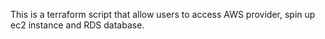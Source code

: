 This is a terraform script that allow users to access AWS provider, spin up ec2 instance and RDS database.
